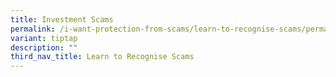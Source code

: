 ```yaml
---
title: Investment Scams
permalink: /i-want-protection-from-scams/learn-to-recognise-scams/permalink/
variant: tiptap
description: ""
third_nav_title: Learn to Recognise Scams
---
```

<p></p>
